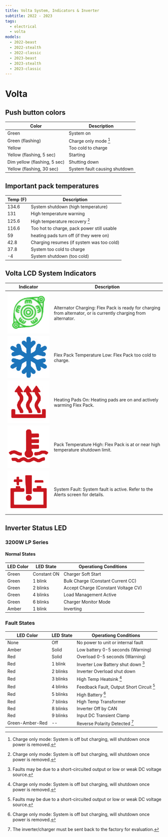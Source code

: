 ```yaml
---
title: Volta System, Indicators & Inverter
subtitle: 2022 - 2023
tags:
  - electrical
  - volta
models:
  - 2022-beast
  - 2022-stealth
  - 2022-classic
  - 2023-beast
  - 2023-stealth
  - 2023-classic
---
```


# Volta

## Push button colors

| Color                        | Description                   |
| ---------------------------- | ----------------------------- |
| Green                        | System on                     |
| Green (flashing)             | Charge only mode [^1]         |
| Yellow                       | Too cold to charge            |
| Yellow (flashing, 5 sec)     | Starting                      |
| Dim yellow (flashing, 5 sec) | Shutting down                 |
| Yellow (flashing, 30 sec)    | System fault causing shutdown |

[^1]: Charge only mode: System is off but charging, will shutdown once power is removed.

## Important pack temperatures

| Temp (F) | Description                                |
| -------- | ------------------------------------------ |
| 134.6    | System shutdown (high temperature)         |
| 131      | High temperature warning                   |
| 125.6    | High temperature recovery [^1]             |
| 116.6    | Too hot to charge, pack power still usable |
| 59       | heating pads turn off (if they were on)    |
| 42.8     | Charging resumes (if system was too cold)  |
| 37.8     | System too cold to charge                  |
| -4       | System shutdown (too cold)                 |

[^1]: If shutdown due to heat, pack will power up when below this temperature.

## Volta LCD System Indicators

| Indicator                                         | Description                                                                                                     |
| ------------------------------------------------- | --------------------------------------------------------------------------------------------------------------- |
| ![](images/volta-system-indicator-alternator.png) | Alternator Charging: Flex Pack is ready for charging from alternator, or is currently charging from alternator. |
| ![](images/volta-system-indicator-cold.png)       | Flex Pack Temperature Low: Flex Pack too cold to charge.                                                        |
| ![](images/volta-system-indicator-heating.png)    | Heating Pads On: Heating pads are on and actively warming Flex Pack.                                            |
| ![](images/volta-system-indicator-hot.png)        | Pack Temperature High: Flex Pack is at or near high temperature shutdown limit.                                 |
| ![](images/volta-system-indicator-fault.png)      | System Fault: System fault is active. Refer to the Alerts screen for details.                                   |

## Inverter Status LED

### 3200W LP Series

#### Normal States

| LED Color | LED State   | Operationg Conditions               |
| --------- | ----------- | ----------------------------------- |
| Green     | Constant ON | Charger Soft Start                  |
| Green     | 1 blink     | Bulk Charge (Constant Current CC)   |
| Green     | 2 blinks    | Accept Charge (Constant Voltage CV) |
| Green     | 4 blinks    | Load Management Active              |
| Green     | 6 blinks    | Charger Monitor Mode                |
| Amber     | 1 blink     | Inverting                           |

### Fault States

| LED Color       | LED State | Operationg Conditions                     |
| --------------- | --------- | ----------------------------------------- |
| None            | Off       | No power to unit or internal fault        |
| Amber           | Solid     | Low battery 0-5 seconds (Warning)         |
| Red             | Solid     | Overload 0-5 seconds (Warning)            |
| Red             | 1 blink   | Inverter Low Battery shut down [^2]       |
| Red             | 2 blinks  | Inverter Overload shut down               |
| Red             | 3 blinks  | High Temp Heatsink [^1]                   |
| Red             | 4 blinks  | Feedback Fault, Output Short Circuit [^2] |
| Red             | 5 blinks  | High Battery [^1]                         |
| Red             | 7 blinks  | High Temp Transformer                     |
| Red             | 8 blinks  | Inverter Off by CAN                       |
| Red             | 9 blinks  | Input DC Transient Clamp                  |
| Green-Amber-Red | --        | Reverse Polarity Detected [^3]            |

[^1]: Faults will self recover when conditions return to normal range.
[^2]: Faults may be due to a short-circuited output or low or weak DC voltage source.
[^3]: The inverter/charger must be sent back to the factory for evaluation.
